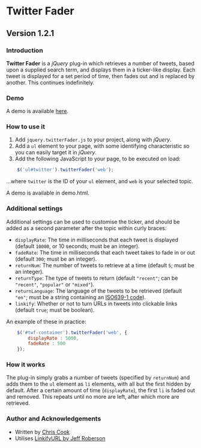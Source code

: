 # Twitter Fader

## Version 1.2.1

### Introduction

__Twitter Fader__ is a _jQuery_ plug-in which retrieves a number of tweets, based upon a supplied search term, and displays them in a ticker-like display. Each tweet is displayed for a set period of time, then fades out and is replaced by another. This continues indefinitely.

### Demo

A demo is available [here](http://chriscook.github.com/twitter-fader/).

### How to use it

1. Add `jquery.twitterFader.js` to your project, along with _jQuery_.
2. Add a `ul` element to your page, with some identifying characteristic so you can easily target it in _jQuery_.
3. Add the following JavaScript to your page, to be executed on load:

```javascript
	$('ul#twitter').twitterFader('web');
```

...where `twitter` is the ID of your `ul` element, and `web` is your selected topic.

A demo is available in demo.html.

### Additional settings

Additional settings can be used to customise the ticker, and should be added as a second parameter after the topic within curly braces:

+ `displayRate`: The time in milliseconds that each tweet is displayed (default `10000`, or 10 seconds; must be an integer).
+ `fadeRate`: The time in milliseconds that each tweet takes to fade in or out (default `300`; must be an integer).
+ `returnNum`: The number of tweets to retrieve at a time (default `5`; must be an integer).
+ `returnType`: The type of tweets to return (default `"recent"`; can be `"recent"`, `"popular"` or `"mixed"`).
+ `returnLanguage`: The language of the tweets to be retrieved (default `"en"`; must be a string containing an [ISO639-1 code](en.wikipedia.org/wiki/List_of_ISO_639-1_codes)).
+ `linkify`: Whether or not to turn URLs in tweets into clickable links (default `true`; must be boolean).

An example of these in practice:

```javascript
	$('#twf-container').twitterFader('web', {
		displayRate : 5000,
		fadeRate : 500
	});
```

### How it works

The plug-in simply grabs a number of tweets (specified by `returnNum`) and adds them to the `ul` element as `li` elements, with all but the first hidden by default. After a certain amount of time (`displayRate`), the first `li` is faded out and removed. This repeats until no more are left, after which more are retrieved.

### Author and Acknowledgements

+ Written by [Chris Cook](http://chris-cook.co.uk)
+ Utilises [LinkifyURL by Jeff Roberson](https://github.com/jmrware/LinkifyURL)
